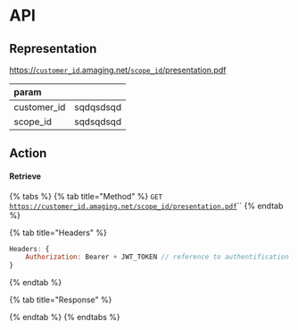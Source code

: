 # API

## Representation

[https://`customer_id`.amaging.net/`scope_id`/presentation.pdf](https://customer_id.amaging.net/scope_id/presentation.pdf)

| param |  |
| :--- | :--- |
| customer\_id | sqdqsdsqd |
| scope\_id | sqdsqdsqd |

## Action

#### Retrieve

{% tabs %}
{% tab title="Method" %}
`GET` [`https://customer_id.amaging.net/scope_id/presentation.pdf`](https://customer_id.amaging.net/scope_id/presentation.pdf)\`\`
{% endtab %}

{% tab title="Headers" %}
```javascript
Headers: {
    Authorization: Bearer + JWT_TOKEN // reference to authentification
}
```
{% endtab %}

{% tab title="Response" %}

{% endtab %}
{% endtabs %}





